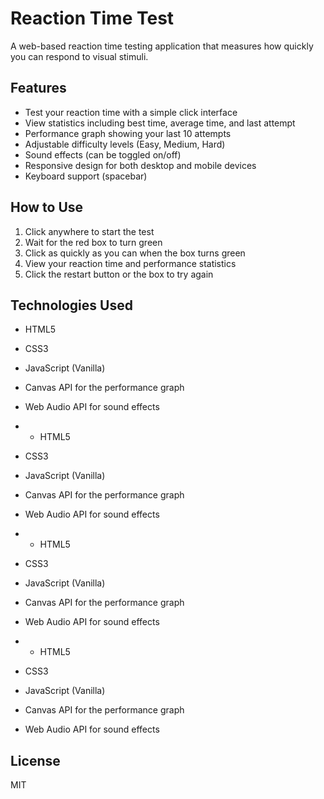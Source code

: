 # Reaction Time Test

A web-based reaction time testing application that measures how quickly you can respond to visual stimuli.

## Features

- Test your reaction time with a simple click interface
- View statistics including best time, average time, and last attempt
- Performance graph showing your last 10 attempts
- Adjustable difficulty levels (Easy, Medium, Hard)
- Sound effects (can be toggled on/off)
- Responsive design for both desktop and mobile devices
- Keyboard support (spacebar)

## How to Use

1. Click anywhere to start the test
2. Wait for the red box to turn green
3. Click as quickly as you can when the box turns green
4. View your reaction time and performance statistics
5. Click the restart button or the box to try again

## Technologies Used

- HTML5
- CSS3
- JavaScript (Vanilla)
- Canvas API for the performance graph
- Web Audio API for sound effects

- - HTML5
- CSS3
- JavaScript (Vanilla)
- Canvas API for the performance graph
- Web Audio API for sound effects

- - HTML5
- CSS3
- JavaScript (Vanilla)
- Canvas API for the performance graph
- Web Audio API for sound effects

- - HTML5
- CSS3
- JavaScript (Vanilla)
- Canvas API for the performance graph
- Web Audio API for sound effects

## License

MIT
